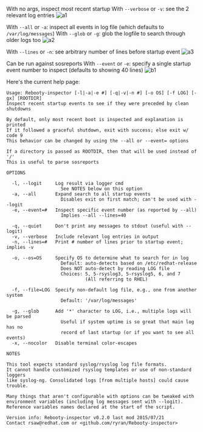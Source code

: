 With no args, inspect most recent startup
With `--verbose` or `-v`: see the 2 relevant log entries
![a1](http://people.redhat.com/rsawhill/rebooty-v0.2.x-a1.png)

With `--all` or `-a`: inspect all events in log file (which defaults to `/var/log/messages`)
With `--glob` or `-g`: glob the logfile to search through older logs too
![a2](http://people.redhat.com/rsawhill/rebooty-v0.2.x-a2.png)

With `--lines` or `-n`: see arbitrary number of lines before startup event
![a3](http://people.redhat.com/rsawhill/rebooty-v0.2.x-a3.png)

Can be run against sosreports
With `--event` or `-e`: specify a single startup event number to inspect (defaults to showing 40 lines)
![b1](http://people.redhat.com/rsawhill/rebooty-v0.2.x-b1.png)

Here's the current help page:

```
Usage: Rebooty-inspector [-l|-a|-e #] [-q|-v|-n #] [-o OS] [-f LOG] [-gx] [ROOTDIR]
Inspect recent startup events to see if they were preceded by clean shutdowns

By default, only most recent boot is inspected and explanation is printed
If it followed a graceful shutdown, exit with success; else exit w/ code 9
This behavior can be changed by using the --all or --event= options

If a directory is passed as ROOTDIR, then that will be used instead of '/'
This is useful to parse sosreports

OPTIONS

  -l, --logit     Log result via logger cmd
                    See NOTES below on this option
  -a, --all       Expand search to all startup events
                    Disables exit on first match; can't be used with --logit
  -e, --event=#   Inspect specific event number (as reported by --all)
                    Implies --all --lines=40

  -q, --quiet     Don't print any messages to stdout (useful with --logit)
  -v, --verbose   Include relevant log entries in output
  -n, --lines=#   Print # number of lines prior to startup event; implies -v

  -o, --os=OS     Specify OS to determine what to search for in log
                    Default: auto-detects based on /etc/redhat-release
                    Does NOT auto-detect by reading LOG file
                    Choices: 5, 5-rsyslog3, 5-rsyslog5, 6, and 7
                             (All referring to RHEL)

  -f, --file=LOG  Specify non-default log file, e.g., one from another system
                    Default: '/var/log/messages'

  -g, --glob      Add '*' character to LOG, i.e., multiple logs will be parsed
                    Useful if system uptime is so great that main log has no
                    record of last startup (or if you want to see all events)
  -x, --nocolor   Disable terminal color-escapes

NOTES

This tool expects standard syslog/rsyslog log file formats.
It cannot handle customized rsyslog templates or use of non-standard loggers
like syslog-ng. Consolidated logs [from multiple hosts] could cause trouble.

Many things that aren't configurable with options can be tweaked with
environment variables (including log messages sent with --logit).
Reference variables names declared at the start of the script.

Version info: Rebooty-inspector v0.2.0 last mod 2015/07/21
Contact rsaw@redhat.com or <github.com/ryran/Rebooty-inspector>
```
